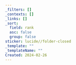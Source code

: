 ```yaml
---
_filters: []
_contexts: []
_links: []
_sort:
  field: rank
  asc: false
  group: false
sticker: lucide//folder-closed
_template: ""
_templateName: ""
Created: 2024-02-26
---
```

